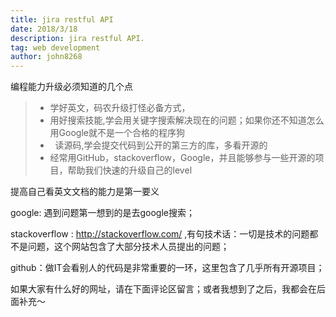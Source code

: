 ```yaml
---
title: jira restful API
date: 2018/3/18
description: jira restful API.
tag: web development
author: john8268
---
```


编程能力升级必须知道的几个点
>- 学好英文，码农升级打怪必备方式，
>-  用好搜索技能,学会用关键字搜索解决现在的问题；如果你还不知道怎么用Google就不是一个合格的程序狗
>-   读源码,学会提交代码到公开的第三方的库，多看开源的
>-  经常用GitHub，stackoverflow，Google，并且能够参与一些开源的项目，帮助我们快速的升级自己的level

提高自己看英文文档的能力是第一要义

google: 遇到问题第一想到的是去google搜索；

stackoverflow : http://stackoverflow.com/ ,有句技术话：一切是技术的问题都不是问题，这个网站包含了大部分技术人员提出的问题；

github：做IT会看别人的代码是非常重要的一环，这里包含了几乎所有开源项目；

如果大家有什么好的网址，请在下面评论区留言；或者我想到了之后，我都会在后面补充～
